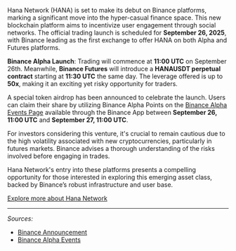 Hana Network (HANA) is set to make its debut on Binance platforms, marking a significant move into the hyper-casual finance space. This new blockchain platform aims to incentivize user engagement through social networks. The official trading launch is scheduled for **September 26, 2025**, with Binance leading as the first exchange to offer HANA on both Alpha and Futures platforms.

**Binance Alpha Launch**: Trading will commence at **11:00 UTC** on September 26th. Meanwhile, **Binance Futures** will introduce a **HANAUSDT perpetual contract** starting at **11:30 UTC** the same day. The leverage offered is up to **50x**, making it an exciting yet risky opportunity for traders.

A special token airdrop has been announced to celebrate the launch. Users can claim their share by utilizing Binance Alpha Points on the [Binance Alpha Events Page](https://www.binance.com/en/support/faq/detail/12e7f2e555704f9c8e852d1c1afb032a) available through the Binance App between **September 26, 11:00 UTC** and **September 27, 11:00 UTC**.

For investors considering this venture, it's crucial to remain cautious due to the high volatility associated with new cryptocurrencies, particularly in futures markets. Binance advises a thorough understanding of the risks involved before engaging in trades.

Hana Network's entry into these platforms presents a compelling opportunity for those interested in exploring this emerging asset class, backed by Binance’s robust infrastructure and user base.

[Explore more about Hana Network](https://chain-base.xyz/hana-network-hana-launches-on-binance-alpha-and-binance-futures)

---
*Sources:*
- [Binance Announcement](https://www.binance.com/en/support/announcement)
- [Binance Alpha Events](https://www.binance.com/en/support/faq/detail/12e7f2e555704f9c8e852d1c1afb032a)